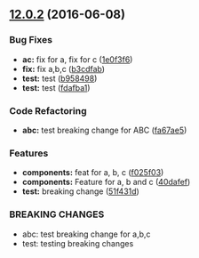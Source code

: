 <a name="12.0.2"></a>
## [12.0.2](https://aui-team-bot/:j6Rw/%22Jt4J+3~Y-%,@bitbucket.org/atlassian/atlaskit-spike.git/compare/12.0.1-tmp-atlaskit-component-c...v12.0.2) (2016-06-08)


### Bug Fixes

* **ac:** fix for a, fix for c ([1e0f3f6](https://aui-team-bot/:j6Rw/%22Jt4J+3~Y-%,@bitbucket.org/atlassian/atlaskit-spike.git/commits/1e0f3f6))
* **fix:** fix a,b,c ([b3cdfab](https://aui-team-bot/:j6Rw/%22Jt4J+3~Y-%,@bitbucket.org/atlassian/atlaskit-spike.git/commits/b3cdfab))
* **test:** test ([b958498](https://aui-team-bot/:j6Rw/%22Jt4J+3~Y-%,@bitbucket.org/atlassian/atlaskit-spike.git/commits/b958498))
* **test:** test ([fdafba1](https://aui-team-bot/:j6Rw/%22Jt4J+3~Y-%,@bitbucket.org/atlassian/atlaskit-spike.git/commits/fdafba1))


### Code Refactoring

* **abc:** test breaking change for ABC ([fa67ae5](https://aui-team-bot/:j6Rw/%22Jt4J+3~Y-%,@bitbucket.org/atlassian/atlaskit-spike.git/commits/fa67ae5))


### Features

* **components:** feat for a, b, c ([f025f03](https://aui-team-bot/:j6Rw/%22Jt4J+3~Y-%,@bitbucket.org/atlassian/atlaskit-spike.git/commits/f025f03))
* **components:** Feature for a, b and c ([40dafef](https://aui-team-bot/:j6Rw/%22Jt4J+3~Y-%,@bitbucket.org/atlassian/atlaskit-spike.git/commits/40dafef))
* **test:** breaking change ([51f431d](https://aui-team-bot/:j6Rw/%22Jt4J+3~Y-%,@bitbucket.org/atlassian/atlaskit-spike.git/commits/51f431d))


### BREAKING CHANGES

* abc: test breaking change for a,b,c
* test: testing breaking changes



